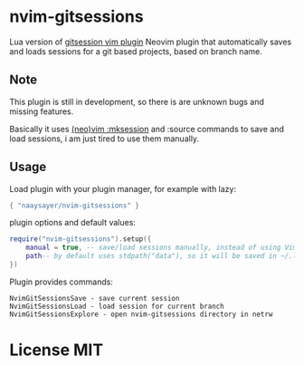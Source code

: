 # nvim-gitsessions

Lua version of [gitsession vim plugin](https://github.com/wting/gitsessions.vim/blob/master/plugin/gitsessions.vim)
Neovim plugin that automatically saves and loads sessions for a git based projects, based on branch name.

## Note
This plugin is still in development, so there is are unknown bugs and missing features.

Basically it uses [(neo)vim :mksession](https://neovim.io/doc/user/usr_21.html#21.4) and :source commands to save and load sessions,
i am just tired to use them manually.

## Usage

Load plugin with your plugin manager, for example with lazy:

```lua
{ "naaysayer/nvim-gitsessions" }
```

plugin options and default values:
```lua
require("nvim-gitsessions").setup({
    manual = true, -- save/load sessions manually, instead of using VimLeave and VimEnter events
    path-- by default uses stdpath("data"), so it will be saved in ~/.local/share/nvim/data/nvim-gitsessions
})
```

Plugin provides commands:

    NvimGitSessionsSave - save current session
    NvimGitSessionsLoad - load session for current branch
    NvimGitSessionsExplore - open nvim-gitsessions directory in netrw

# License MIT
